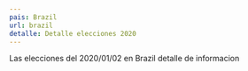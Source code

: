 ```yaml
---
pais: Brazil
url: brazil
detalle: Detalle elecciones 2020
---
```

Las elecciones del 2020/01/02 en Brazil detalle de informacion